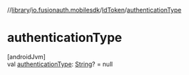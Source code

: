 //[library](../../../index.md)/[io.fusionauth.mobilesdk](../index.md)/[IdToken](index.md)/[authenticationType](authentication-type.md)

# authenticationType

[androidJvm]\
val [authenticationType](authentication-type.md): [String](https://kotlinlang.org/api/latest/jvm/stdlib/kotlin/-string/index.html)? = null
